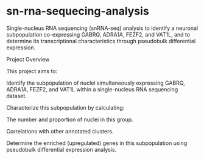 # sn-rna-sequecing-analysis
Single-nucleus RNA sequencing (snRNA-seq) analysis to identify a neuronal subpopulation co-expressing GABRQ, ADRA1A, FEZF2, and VAT1L, and to determine its transcriptional characteristics through pseudobulk differential expression.

Project Overview

This project aims to:

Identify the subpopulation of nuclei simultaneously expressing GABRQ, ADRA1A, FEZF2, and VAT1L within a single-nucleus RNA sequencing dataset.

Characterize this subpopulation by calculating:

The number and proportion of nuclei in this group.

Correlations with other annotated clusters.

Determine the enriched (upregulated) genes in this subpopulation using pseudobulk differential expression analysis.
